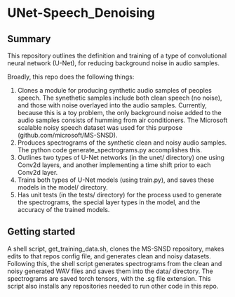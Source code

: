 # UNet-Speech_Denoising

## Summary
This repository outlines the definition and training of a type of convolutional neural network (U-Net), for reducing background noise in audio samples. 

Broadly, this repo does the following things:
1) Clones a module for producing synthetic audio samples of peoples speech. The synethetic samples include both clean speech (no noise), and those with noise overlayed into the audio samples. Currently, because this is a toy problem, the only background noise added to the audio samples consists of humming from air conditioners. The Microsoft scalable noisy speech dataset was used for this purpose (github.com/microsoft/MS-SNSD). 
2) Produces spectrograms of the synthetic clean and noisy audio samples. The python code generate_spectrograms.py accomplishes this.
3) Outlines two types of U-Net networks (in the unet/ directory) one using Conv2d layers, and another implementing a time shift prior to each Conv2d layer.
4) Trains both types of U-Net models (using train.py), and saves these models in the model/ directory.
5) Has unit tests (in the tests/ directory) for the process used to generate the spectrograms, the special layer types in the model, and the accuracy of the trained models. 


## Getting started
A shell script, get_training_data.sh, clones the MS-SNSD repository, makes edits to that repos config file, and generates clean and noisy datasets. Following this, the shell script generates spectrograms from the clean and noisy generated WAV files and saves them into the data/ directory. The spectrograms are saved torch tensors, with the .sg file extension. This script also installs any repositories needed to run other code in this repo. 

